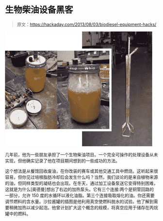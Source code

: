 # 生物柴油设备黑客

> 原文：<https://hackaday.com/2013/08/03/biodiesel-equipment-hacks/>

![biodiesel_hacks](img/e6c7c1563e8decde729fcddc8d80523a.png)

几年前，他为一些朋友承担了一个生物柴油项目。一个完全可操作的处理设备从未实现，但他确实记录了他在项目期间想到的一些成功的方法。

这个想法是从餐馆回收废油，在你改装的赛车或其他交通工具中燃烧。这听起来很容易，但你见过培根脂肪冷却后会发生什么吗？当然，我们谈论的是来自植物来源的油，但同样类型的凝结也会出现。在冬天，通过加工设备泵送它变得特别困难，这就是为什么[奥德曼]想出了右边的加热泵头。它有三个连接:两个是铜管回路的一部分，允许 150 度的水循环以液化油脂。第三个连接吸取熔化的油。你还需要调节燃料的含水量。沙拉酱罐的插图是他利用真空使燃料脱水的试验。他了解到需要稍微加热以减少起泡。他曾计划扩大这个概念的规模，将真空应用于储存在丙烷罐中的燃料。
